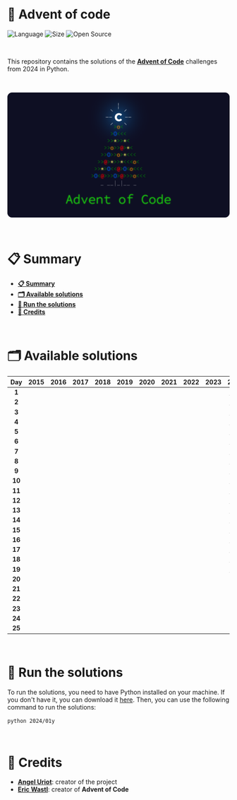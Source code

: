 # 🎄 Advent of code

![Language](https://img.shields.io/badge/Language-Python-f2cb1b)
![Size](https://img.shields.io/badge/Size-2.7Mo-f12222)
![Open Source](https://badges.frapsoft.com/os/v2/open-source.svg?v=103)

<br/>

This repository contains the solutions of the [**Advent of Code**](https://adventofcode.com/) challenges from 2024 in Python.

<br/>

<p align="center">
	<img src="resources/misc/thumbnail.png" width="750">
</p>

<br/>

# 📋 Summary

* **[📋 Summary](#-summary)**
* **[🗂️ Available solutions](#%EF%B8%8F-available-solutions)**
* **[🚀 Run the solutions](#-run-the-solutions)**
* **[🙏 Credits](#-credits)**

<br/>

# 🗂️ Available solutions

| Day    | 2015 | 2016 | 2017 | 2018 | 2019 | 2020 | 2021 | 2022 | 2023 | 2024               |
|:------:|:----:|:----:|:----:|:----:|:----:|:----:|:----:|:----:|:----:|:------------------:|
| **1**  |      |      |      |      |      |      |      |      |      | [**✱ ✱**](2024/01) |
| **2**  |      |      |      |      |      |      |      |      |      | [**✱ ✱**](2024/02) |
| **3**  |      |      |      |      |      |      |      |      |      | [**✱ ✱**](2024/03) |
| **4**  |      |      |      |      |      |      |      |      |      | [**✱ ✱**](2024/04) |
| **5**  |      |      |      |      |      |      |      |      |      | [**✱ ✱**](2024/05) |
| **6**  |      |      |      |      |      |      |      |      |      | [**✱ ✱**](2024/06) |
| **7**  |      |      |      |      |      |      |      |      |      | [**✱ ✱**](2024/07) |
| **8**  |      |      |      |      |      |      |      |      |      | [**✱ ✱**](2024/08) |
| **9**  |      |      |      |      |      |      |      |      |      | [**✱ ✱**](2024/09) |
| **10** |      |      |      |      |      |      |      |      |      | [**✱ ✱**](2024/10) |
| **11** |      |      |      |      |      |      |      |      |      | [**✱ ✱**](2024/11) |
| **12** |      |      |      |      |      |      |      |      |      | [**✱ ✱**](2024/12) |
| **13** |      |      |      |      |      |      |      |      |      | [**✱ ✱**](2024/13) |
| **14** |      |      |      |      |      |      |      |      |      | [**✱ ✱**](2024/14) |
| **15** |      |      |      |      |      |      |      |      |      | [**✱ ✱**](2024/15) |
| **16** |      |      |      |      |      |      |      |      |      | [**✱ ✱**](2024/16) |
| **17** |      |      |      |      |      |      |      |      |      | [**✱ ✱**](2024/17) |
| **18** |      |      |      |      |      |      |      |      |      | [**✱ ✱**](2024/18) |
| **19** |      |      |      |      |      |      |      |      |      | [**✱ ✱**](2024/19) |
| **20** |      |      |      |      |      |      |      |      |      |                    |
| **21** |      |      |      |      |      |      |      |      |      |                    |
| **22** |      |      |      |      |      |      |      |      |      |                    |
| **23** |      |      |      |      |      |      |      |      |      |                    |
| **24** |      |      |      |      |      |      |      |      |      |                    |
| **25** |      |      |      |      |      |      |      |      |      |                    |

<br/>

# 🚀 Run the solutions

To run the solutions, you need to have Python installed on your machine. If you don't have it, you can download it [here](https://www.python.org/downloads/). Then, you can use the following command to run the solutions:

```console
python 2024/01y
```

<br/>

# 🙏 Credits

* [**Angel Uriot**](https://github.com/angeluriot): creator of the project
* [**Eric Wastl**](https://github.com/topaz): creator of **Advent of Code**
